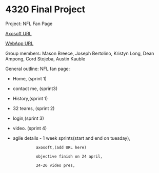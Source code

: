 # 4320 Final Project

Project: NFL Fan Page

[Axosoft URL](https://kristynl.axosoft.com/)

[WebApp URL]()

Group members: Mason Breece,
               Joseph Bertolino,
               Kristyn Long, 
               Dean Ampong,
               Cord Stojeba,
               Austin Kauble

General outline: NFL fan page:
* Home, (sprint 1)

* contact me, (sprint3)

* History,(sprint 1)

* 32 teams, (sprint 2)

* login,(sprint 3)

* video. (sprint 4)

* agile details - 1 week sprints(start and end on tuesday),

                axosoft,(add URL here)
                
                objective finish on 24 april,
                
                24-26 video pres,
                
                

